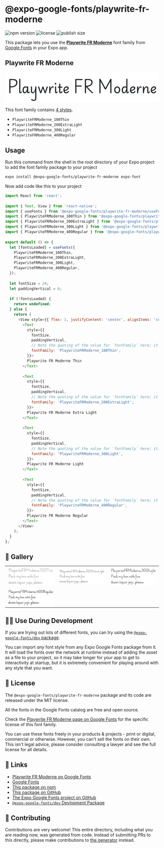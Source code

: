 # @expo-google-fonts/playwrite-fr-moderne

![npm version](https://flat.badgen.net/npm/v/@expo-google-fonts/playwrite-fr-moderne)
![license](https://flat.badgen.net/github/license/expo/google-fonts)
![publish size](https://flat.badgen.net/packagephobia/install/@expo-google-fonts/playwrite-fr-moderne)

This package lets you use the [**Playwrite FR Moderne**](https://fonts.google.com/specimen/Playwrite+FR+Moderne) font family from [Google Fonts](https://fonts.google.com/) in your Expo app.

## Playwrite FR Moderne

![Playwrite FR Moderne](./font-family.png)

This font family contains [4 styles](#-gallery).

- `PlaywriteFRModerne_100Thin`
- `PlaywriteFRModerne_200ExtraLight`
- `PlaywriteFRModerne_300Light`
- `PlaywriteFRModerne_400Regular`

## Usage

Run this command from the shell in the root directory of your Expo project to add the font family package to your project
```sh
expo install @expo-google-fonts/playwrite-fr-moderne expo-font
```

Now add code like this to your project
```js
import React from 'react';

import { Text, View } from 'react-native';
import { useFonts } from '@expo-google-fonts/playwrite-fr-moderne/useFonts';
import { PlaywriteFRModerne_100Thin } from '@expo-google-fonts/playwrite-fr-moderne/100Thin';
import { PlaywriteFRModerne_200ExtraLight } from '@expo-google-fonts/playwrite-fr-moderne/200ExtraLight';
import { PlaywriteFRModerne_300Light } from '@expo-google-fonts/playwrite-fr-moderne/300Light';
import { PlaywriteFRModerne_400Regular } from '@expo-google-fonts/playwrite-fr-moderne/400Regular';

export default () => {
  let [fontsLoaded] = useFonts({
    PlaywriteFRModerne_100Thin,
    PlaywriteFRModerne_200ExtraLight,
    PlaywriteFRModerne_300Light,
    PlaywriteFRModerne_400Regular,
  });

  let fontSize = 24;
  let paddingVertical = 6;

  if (!fontsLoaded) {
    return undefined;
  } else {
    return (
      <View style={{ flex: 1, justifyContent: 'center', alignItems: 'center' }}>
        <Text
          style={{
            fontSize,
            paddingVertical,
            // Note the quoting of the value for `fontFamily` here; it expects a string!
            fontFamily: 'PlaywriteFRModerne_100Thin',
          }}>
          Playwrite FR Moderne Thin
        </Text>

        <Text
          style={{
            fontSize,
            paddingVertical,
            // Note the quoting of the value for `fontFamily` here; it expects a string!
            fontFamily: 'PlaywriteFRModerne_200ExtraLight',
          }}>
          Playwrite FR Moderne Extra Light
        </Text>

        <Text
          style={{
            fontSize,
            paddingVertical,
            // Note the quoting of the value for `fontFamily` here; it expects a string!
            fontFamily: 'PlaywriteFRModerne_300Light',
          }}>
          Playwrite FR Moderne Light
        </Text>

        <Text
          style={{
            fontSize,
            paddingVertical,
            // Note the quoting of the value for `fontFamily` here; it expects a string!
            fontFamily: 'PlaywriteFRModerne_400Regular',
          }}>
          Playwrite FR Moderne Regular
        </Text>
      </View>
    );
  }
};

```

## 🔡 Gallery


||||
|-|-|-|
|![PlaywriteFRModerne_100Thin](.//100Thin/PlaywriteFRModerne_100Thin.ttf.png)|![PlaywriteFRModerne_200ExtraLight](.//200ExtraLight/PlaywriteFRModerne_200ExtraLight.ttf.png)|![PlaywriteFRModerne_300Light](.//300Light/PlaywriteFRModerne_300Light.ttf.png)||
|![PlaywriteFRModerne_400Regular](.//400Regular/PlaywriteFRModerne_400Regular.ttf.png)||||


## 👩‍💻 Use During Development

If you are trying out lots of different fonts, you can try using the [`@expo-google-fonts/dev` package](https://github.com/expo/google-fonts/tree/master/font-packages/dev#readme).

You can import *any* font style from any Expo Google Fonts package from it. It will load the fonts
over the network at runtime instead of adding the asset as a file to your project, so it may take longer
for your app to get to interactivity at startup, but it is extremely convenient
for playing around with any style that you want.

## 📖 License

The `@expo-google-fonts/playwrite-fr-moderne` package and its code are released under the MIT license.

All the fonts in the Google Fonts catalog are free and open source.

Check the [Playwrite FR Moderne page on Google Fonts](https://fonts.google.com/specimen/Playwrite+FR+Moderne) for the specific license of this font family.

You can use these fonts freely in your products & projects - print or digital, commercial or otherwise. However, you can't sell the fonts on their own. This isn't legal advice, please consider consulting a lawyer and see the full license for all details.

## 🔗 Links

- [Playwrite FR Moderne on Google Fonts](https://fonts.google.com/specimen/Playwrite+FR+Moderne)
- [Google Fonts](https://fonts.google.com/)
- [This package on npm](https://www.npmjs.com/package/@expo-google-fonts/playwrite-fr-moderne)
- [This package on GitHub](https://github.com/expo/google-fonts/tree/master/font-packages/playwrite-fr-moderne)
- [The Expo Google Fonts project on GitHub](https://github.com/expo/google-fonts)
- [`@expo-google-fonts/dev` Devlopment Package](https://github.com/expo/google-fonts/tree/master/font-packages/dev)

## 🤝 Contributing

Contributions are very welcome! This entire directory, including what you are reading now, was generated from code. Instead of submitting PRs to this directly, please make contributions to [the generator](https://github.com/expo/google-fonts/tree/master/packages/generator) instead.
